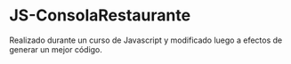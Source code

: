 # JS-ConsolaRestaurante
Realizado durante un curso de Javascript y modificado luego a efectos de generar un mejor código.
